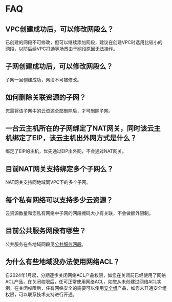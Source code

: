 # FAQ



## VPC创建成功后，可以修改网段么？

已创建的网段不可修改，但可以继续添加网段，建议在创建VPC时选用比较小的网段，以防后续VPC打通等场景由于网段原因无法操作。

## 子网创建成功后，可以修改网段么？

子网一旦创建成功，网段不可被修改。

## 如何删除关联资源的子网？

您需将该子网中的云资源全部删除后，才可删除子网。

## 一台云主机所在的子网绑定了NAT网关，同时该云主机绑定了EIP，该云主机出外网方式是什么？

绑定了EIP的主机，优先通过EIP出外网，不会通过NAT网关。

## 目前NAT网关支持绑定多个子网么？

NAT网关支持同地域同VPC下的多个子网。

## 每个私有网络可以支持多少云资源？

云资源数量和您私有网络中子网的网段掩码大小有关联，不会做额外限制。

## 目前公共服务网段有哪些？

公共服务在各地域网段见[公共服务网段](vpc/limit)。

## 为什么有些地域没办法使用网络ACL？

自2024年1月起，分期逐步关闭网络ACL产品权限，如您在关闭前已经使用了网络ACL产品，在关闭权限后，任可正常使用网络ACL，如您从未创建过网络ACL实例，在关闭权限后，任有网络安全的需要可以使用[安全组](vpc/guide/secgroup)产品，如您未开通安全组权限，可以联系技术支持进行开通。
